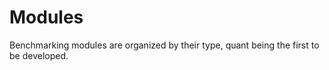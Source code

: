 # Modules

Benchmarking modules are organized by their type, quant being the first to be 
developed.
